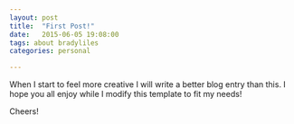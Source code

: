 ```yaml
---
layout: post
title:  "First Post!"
date:   2015-06-05 19:08:00
tags: about bradyliles
categories: personal

---
```

When I start to feel more creative I will write a better blog entry than this.
I hope you all enjoy while I modify this template to fit my needs!

Cheers!
